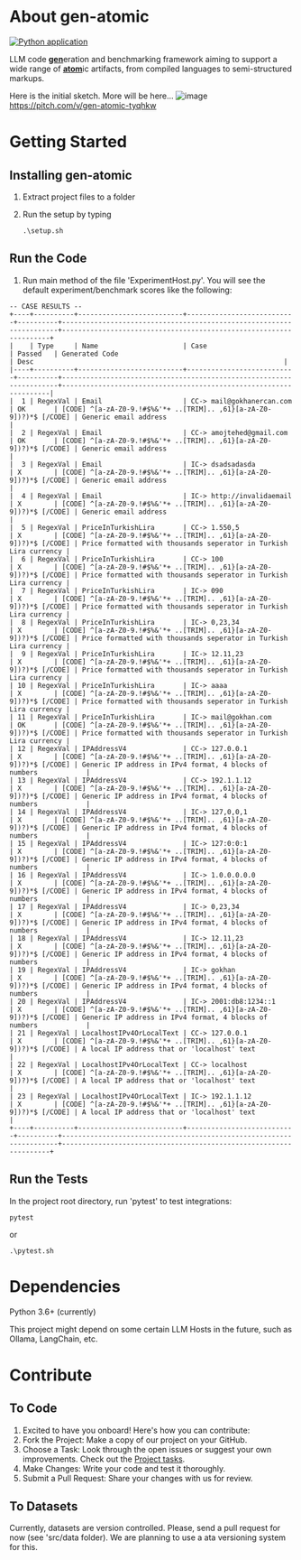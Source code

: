 # About gen-atomic
[![Python application](https://github.com/gokhanercan/gen-atomic/actions/workflows/python-app.yml/badge.svg?branch=master)](https://github.com/gokhanercan/gen-atomic/actions/workflows/python-app.yml)

LLM code <u>**gen**</u>eration and benchmarking framework aiming to support a wide range of <u>**atom**</U>ic artifacts, from compiled languages to semi-structured markups.

Here is the initial sketch. More will be here...
![image](https://github.com/gokhanercan/gen-atomic/assets/1479777/912bada9-f907-4a4a-9ea7-341d3da60403)
https://pitch.com/v/gen-atomic-tyqhkw

# Getting Started

## Installing gen-atomic

1. Extract project files to a folder
2. Run the setup by typing

   ```
   .\setup.sh
   ```

## Run the Code

1. Run main method of the file 'ExperimentHost.py'. You will see the default experiment/benchmark scores like the following:

```
-- CASE RESULTS --
+----+----------+--------------------------+---------------------------+----------+---------------------------------------------------------------------+-------------------------------------------------------------------+
|    | Type     | Name                     | Case                      | Passed   | Generated Code                                                      | Desc                                                              |
|----+----------+--------------------------+---------------------------+----------+---------------------------------------------------------------------+-------------------------------------------------------------------|
|  1 | RegexVal | Email                    | CC-> mail@gokhanercan.com | OK       | [CODE] ^[a-zA-Z0-9.!#$%&'*+ ..[TRIM].. ,61}[a-zA-Z0-9])?)*$ [/CODE] | Generic email address                                             |
|  2 | RegexVal | Email                    | CC-> amojtehed@gmail.com  | OK       | [CODE] ^[a-zA-Z0-9.!#$%&'*+ ..[TRIM].. ,61}[a-zA-Z0-9])?)*$ [/CODE] | Generic email address                                             |
|  3 | RegexVal | Email                    | IC-> dsadsadasda          | X        | [CODE] ^[a-zA-Z0-9.!#$%&'*+ ..[TRIM].. ,61}[a-zA-Z0-9])?)*$ [/CODE] | Generic email address                                             |
|  4 | RegexVal | Email                    | IC-> http://invalidaemail | X        | [CODE] ^[a-zA-Z0-9.!#$%&'*+ ..[TRIM].. ,61}[a-zA-Z0-9])?)*$ [/CODE] | Generic email address                                             |
|  5 | RegexVal | PriceInTurkishLira       | CC-> 1.550,5              | X        | [CODE] ^[a-zA-Z0-9.!#$%&'*+ ..[TRIM].. ,61}[a-zA-Z0-9])?)*$ [/CODE] | Price formatted with thousands seperator in Turkish Lira currency |
|  6 | RegexVal | PriceInTurkishLira       | CC-> 100                  | X        | [CODE] ^[a-zA-Z0-9.!#$%&'*+ ..[TRIM].. ,61}[a-zA-Z0-9])?)*$ [/CODE] | Price formatted with thousands seperator in Turkish Lira currency |
|  7 | RegexVal | PriceInTurkishLira       | IC-> 090                  | X        | [CODE] ^[a-zA-Z0-9.!#$%&'*+ ..[TRIM].. ,61}[a-zA-Z0-9])?)*$ [/CODE] | Price formatted with thousands seperator in Turkish Lira currency |
|  8 | RegexVal | PriceInTurkishLira       | IC-> 0,23,34              | X        | [CODE] ^[a-zA-Z0-9.!#$%&'*+ ..[TRIM].. ,61}[a-zA-Z0-9])?)*$ [/CODE] | Price formatted with thousands seperator in Turkish Lira currency |
|  9 | RegexVal | PriceInTurkishLira       | IC-> 12.11,23             | X        | [CODE] ^[a-zA-Z0-9.!#$%&'*+ ..[TRIM].. ,61}[a-zA-Z0-9])?)*$ [/CODE] | Price formatted with thousands seperator in Turkish Lira currency |
| 10 | RegexVal | PriceInTurkishLira       | IC-> aaaa                 | X        | [CODE] ^[a-zA-Z0-9.!#$%&'*+ ..[TRIM].. ,61}[a-zA-Z0-9])?)*$ [/CODE] | Price formatted with thousands seperator in Turkish Lira currency |
| 11 | RegexVal | PriceInTurkishLira       | IC-> mail@gokhan.com      | OK       | [CODE] ^[a-zA-Z0-9.!#$%&'*+ ..[TRIM].. ,61}[a-zA-Z0-9])?)*$ [/CODE] | Price formatted with thousands seperator in Turkish Lira currency |
| 12 | RegexVal | IPAddressV4              | CC-> 127.0.0.1            | X        | [CODE] ^[a-zA-Z0-9.!#$%&'*+ ..[TRIM].. ,61}[a-zA-Z0-9])?)*$ [/CODE] | Generic IP address in IPv4 format, 4 blocks of numbers            |
| 13 | RegexVal | IPAddressV4              | CC-> 192.1.1.12           | X        | [CODE] ^[a-zA-Z0-9.!#$%&'*+ ..[TRIM].. ,61}[a-zA-Z0-9])?)*$ [/CODE] | Generic IP address in IPv4 format, 4 blocks of numbers            |
| 14 | RegexVal | IPAddressV4              | IC-> 127,0,0,1            | X        | [CODE] ^[a-zA-Z0-9.!#$%&'*+ ..[TRIM].. ,61}[a-zA-Z0-9])?)*$ [/CODE] | Generic IP address in IPv4 format, 4 blocks of numbers            |
| 15 | RegexVal | IPAddressV4              | IC-> 127:0:0:1            | X        | [CODE] ^[a-zA-Z0-9.!#$%&'*+ ..[TRIM].. ,61}[a-zA-Z0-9])?)*$ [/CODE] | Generic IP address in IPv4 format, 4 blocks of numbers            |
| 16 | RegexVal | IPAddressV4              | IC-> 1.0.0.0.0.0          | X        | [CODE] ^[a-zA-Z0-9.!#$%&'*+ ..[TRIM].. ,61}[a-zA-Z0-9])?)*$ [/CODE] | Generic IP address in IPv4 format, 4 blocks of numbers            |
| 17 | RegexVal | IPAddressV4              | IC-> 0,23,34              | X        | [CODE] ^[a-zA-Z0-9.!#$%&'*+ ..[TRIM].. ,61}[a-zA-Z0-9])?)*$ [/CODE] | Generic IP address in IPv4 format, 4 blocks of numbers            |
| 18 | RegexVal | IPAddressV4              | IC-> 12.11,23             | X        | [CODE] ^[a-zA-Z0-9.!#$%&'*+ ..[TRIM].. ,61}[a-zA-Z0-9])?)*$ [/CODE] | Generic IP address in IPv4 format, 4 blocks of numbers            |
| 19 | RegexVal | IPAddressV4              | IC-> gokhan               | X        | [CODE] ^[a-zA-Z0-9.!#$%&'*+ ..[TRIM].. ,61}[a-zA-Z0-9])?)*$ [/CODE] | Generic IP address in IPv4 format, 4 blocks of numbers            |
| 20 | RegexVal | IPAddressV4              | IC-> 2001:db8:1234::1     | X        | [CODE] ^[a-zA-Z0-9.!#$%&'*+ ..[TRIM].. ,61}[a-zA-Z0-9])?)*$ [/CODE] | Generic IP address in IPv4 format, 4 blocks of numbers            |
| 21 | RegexVal | LocalhostIPv4OrLocalText | CC-> 127.0.0.1            | X        | [CODE] ^[a-zA-Z0-9.!#$%&'*+ ..[TRIM].. ,61}[a-zA-Z0-9])?)*$ [/CODE] | A local IP address that or 'localhost' text                       |
| 22 | RegexVal | LocalhostIPv4OrLocalText | CC-> localhost            | X        | [CODE] ^[a-zA-Z0-9.!#$%&'*+ ..[TRIM].. ,61}[a-zA-Z0-9])?)*$ [/CODE] | A local IP address that or 'localhost' text                       |
| 23 | RegexVal | LocalhostIPv4OrLocalText | IC-> 192.1.1.12           | X        | [CODE] ^[a-zA-Z0-9.!#$%&'*+ ..[TRIM].. ,61}[a-zA-Z0-9])?)*$ [/CODE] | A local IP address that or 'localhost' text                       |
+----+----------+--------------------------+---------------------------+----------+---------------------------------------------------------------------+-------------------------------------------------------------------+
```
## Run the Tests
In the project root directory, run 'pytest' to test integrations:
   ```
   pytest
   ```
   or
   ```
   .\pytest.sh
   ```
# Dependencies

Python 3.6+ (currently)

This project might depend on some certain LLM Hosts in the future, such as Ollama, LangChain, etc.

# Contribute

## To Code

1. Excited to have you onboard! Here's how you can contribute:
2. Fork the Project: Make a copy of our project on your GitHub.
3. Choose a Task: Look through the open issues or suggest your own improvements. Check out the [Project tasks](https://github.com/users/gokhanercan/projects/3).
4. Make Changes: Write your code and test it thoroughly.
5. Submit a Pull Request: Share your changes with us for review.

## To Datasets

Currently, datasets are version controlled. Please, send a pull request for now (see 'src/data folder). We are planning to use a ata versioning system for this.
